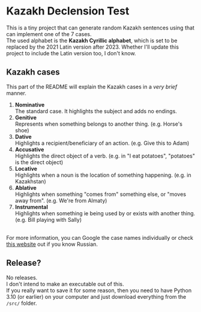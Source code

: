 # Kazakh Declension Test
This is a tiny project that can generate random Kazakh sentences using that can implement one of the 7 cases.<br>
The used alphabet is the **Kazakh Cyrillic alphabet**, which is set to be replaced by the 2021 Latin version after 2023. Whether I'll update this project to include the Latin version too, I don't know.

## Kazakh cases
This part of the README will explain the Kazakh cases in a _very brief_ manner.
1. **Nominative**<br>
The standard case. It highlights the subject and adds no endings.
2. **Genitive**<br>
Represents when something belongs to another thing. (e.g. Horse's shoe)
3. **Dative**<br>
Highlights a recipient/beneficiary of an action. (e.g. Give this to Adam)
4. **Accusative**<br>
Highlights the direct object of a verb. (e.g. in "I eat potatoes", "potatoes" is the direct object)
5. **Locative**<br>
Highlights when a noun is the location of something happening. (e.g. in Kazakhstan)
6. **Ablative**<br>
Highlights when something "comes from" something else, or "moves away from". (e.g. We're from Almaty)
7. **Instrumental**<br>
Highlights when something ie being used by or exists with another thing. (e.g. Bill playing with Sally)<br><br>

For more information, you can Google the case names individually or check [this website](https://kaz-tili.kz/su_npad.htm) out if you know Russian.

## Release?
No releases.<br>
I don't intend to make an executable out of this.<br>
If you really want to save it for some reason, then you need to have Python 3.10 (or earlier) on your computer and just download
everything from the `/src/` folder.
